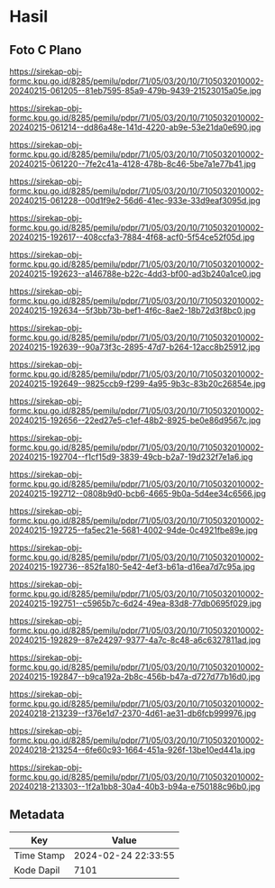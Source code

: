 # Hasil

## Foto C Plano

https://sirekap-obj-formc.kpu.go.id/8285/pemilu/pdpr/71/05/03/20/10/7105032010002-20240215-061205--81eb7595-85a9-479b-9439-21523015a05e.jpg

https://sirekap-obj-formc.kpu.go.id/8285/pemilu/pdpr/71/05/03/20/10/7105032010002-20240215-061214--dd86a48e-141d-4220-ab9e-53e21da0e690.jpg

https://sirekap-obj-formc.kpu.go.id/8285/pemilu/pdpr/71/05/03/20/10/7105032010002-20240215-061220--7fe2c41a-4128-478b-8c46-5be7a1e77b41.jpg

https://sirekap-obj-formc.kpu.go.id/8285/pemilu/pdpr/71/05/03/20/10/7105032010002-20240215-061228--00d1f9e2-56d6-41ec-933e-33d9eaf3095d.jpg

https://sirekap-obj-formc.kpu.go.id/8285/pemilu/pdpr/71/05/03/20/10/7105032010002-20240215-192617--408ccfa3-7884-4f68-acf0-5f54ce52f05d.jpg

https://sirekap-obj-formc.kpu.go.id/8285/pemilu/pdpr/71/05/03/20/10/7105032010002-20240215-192623--a146788e-b22c-4dd3-bf00-ad3b240a1ce0.jpg

https://sirekap-obj-formc.kpu.go.id/8285/pemilu/pdpr/71/05/03/20/10/7105032010002-20240215-192634--5f3bb73b-bef1-4f6c-8ae2-18b72d3f8bc0.jpg

https://sirekap-obj-formc.kpu.go.id/8285/pemilu/pdpr/71/05/03/20/10/7105032010002-20240215-192639--90a73f3c-2895-47d7-b264-12acc8b25912.jpg

https://sirekap-obj-formc.kpu.go.id/8285/pemilu/pdpr/71/05/03/20/10/7105032010002-20240215-192649--9825ccb9-f299-4a95-9b3c-83b20c26854e.jpg

https://sirekap-obj-formc.kpu.go.id/8285/pemilu/pdpr/71/05/03/20/10/7105032010002-20240215-192656--22ed27e5-c1ef-48b2-8925-be0e86d9567c.jpg

https://sirekap-obj-formc.kpu.go.id/8285/pemilu/pdpr/71/05/03/20/10/7105032010002-20240215-192704--f1cf15d9-3839-49cb-b2a7-19d232f7e1a6.jpg

https://sirekap-obj-formc.kpu.go.id/8285/pemilu/pdpr/71/05/03/20/10/7105032010002-20240215-192712--0808b9d0-bcb6-4665-9b0a-5d4ee34c6566.jpg

https://sirekap-obj-formc.kpu.go.id/8285/pemilu/pdpr/71/05/03/20/10/7105032010002-20240215-192725--fa5ec21e-5681-4002-94de-0c4921fbe89e.jpg

https://sirekap-obj-formc.kpu.go.id/8285/pemilu/pdpr/71/05/03/20/10/7105032010002-20240215-192736--852fa180-5e42-4ef3-b61a-d16ea7d7c95a.jpg

https://sirekap-obj-formc.kpu.go.id/8285/pemilu/pdpr/71/05/03/20/10/7105032010002-20240215-192751--c5965b7c-6d24-49ea-83d8-77db0695f029.jpg

https://sirekap-obj-formc.kpu.go.id/8285/pemilu/pdpr/71/05/03/20/10/7105032010002-20240215-192829--87e24297-9377-4a7c-8c48-a6c6327811ad.jpg

https://sirekap-obj-formc.kpu.go.id/8285/pemilu/pdpr/71/05/03/20/10/7105032010002-20240215-192847--b9ca192a-2b8c-456b-b47a-d727d77b16d0.jpg

https://sirekap-obj-formc.kpu.go.id/8285/pemilu/pdpr/71/05/03/20/10/7105032010002-20240218-213239--f376e1d7-2370-4d61-ae31-db6fcb999976.jpg

https://sirekap-obj-formc.kpu.go.id/8285/pemilu/pdpr/71/05/03/20/10/7105032010002-20240218-213254--6fe60c93-1664-451a-926f-13be10ed441a.jpg

https://sirekap-obj-formc.kpu.go.id/8285/pemilu/pdpr/71/05/03/20/10/7105032010002-20240218-213303--1f2a1bb8-30a4-40b3-b94a-e750188c96b0.jpg


## Metadata

| Key        | Value               |
| ---------- | ------------------- |
| Time Stamp | 2024-02-24 22:33:55 |
| Kode Dapil | 7101                |



